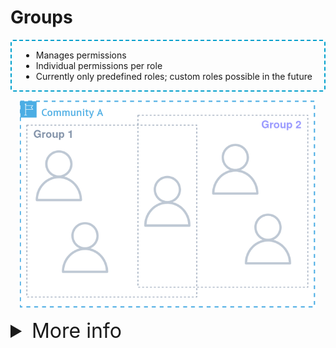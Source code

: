 # Groups

<div class="flex flex-row gap-2 m-t-2 m-b-12">
  <div class="flex flex-col flex-50 text-2xl justify-center" style="padding: 0 15px; border: 2px dashed #00a0cc; border-radius: 4px">

  <ul class="" style="">
    <li>Manages permissions</li>
    <li>Individual permissions per role</li>
    <li>Currently only predefined roles; custom roles possible in the future</li>
  </ul>

  </div>
  <div class="flex flex-col flex-50" style="padding: 0 15px;">
    <p align="center">
      <img src="../assets/images/aruna_v3.groups.drawio.png"/>
    </p>
  </div>
</div>

<details>
  <summary class="highlight font-bold" style="font-size:xx-large; margin-bottom: 10px; ">More info</summary>

  <div class="flex flex-col text-xl" style="padding: 0 15px; border: 2px dashed #00a0cc; border-radius: 4px">

  Lorem ipsum dolor sit amet, consetetur sadipscing elitr, sed diam nonumy eirmod tempor invidunt ut labore et dolore magna aliquyam erat, sed diam voluptua. At vero eos et accusam et justo duo dolores et ea rebum. Stet clita kasd gubergren, no sea takimata sanctus est Lorem ipsum dolor sit amet. Lorem ipsum dolor sit amet, consetetur sadipscing elitr, sed diam nonumy eirmod tempor invidunt ut labore et dolore magna aliquyam erat, sed diam voluptua. At vero eos et accusam et justo duo dolores et ea rebum. Stet clita kasd gubergren, no sea takimata sanctus est Lorem ipsum dolor sit amet. Lorem ipsum dolor sit amet, consetetur sadipscing elitr, sed diam nonumy eirmod tempor invidunt ut labore et dolore magna aliquyam erat, sed diam voluptua. At vero eos et accusam et justo duo dolores et ea rebum. Stet clita kasd gubergren, no sea takimata sanctus est Lorem ipsum dolor sit amet.  

  Duis autem vel eum iriure dolor in hendrerit in vulputate velit esse molestie consequat, vel illum dolore eu feugiat nulla facilisis at vero eros et accumsan et iusto odio dignissim qui blandit praesent luptatum zzril delenit augue duis dolore te feugait nulla facilisi. Lorem ipsum dolor sit amet, consectetuer

  </div>
</details>
